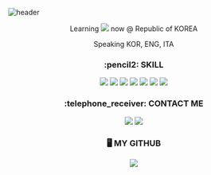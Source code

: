 ![header](https://capsule-render.vercel.app/api?type=waving&color=auto&height=150&section=header&text=JIYUN%20HAN%20(gioia)&fontSize=40)
<p align="center">Learning <img src="https://img.shields.io/badge/Django-092E20?style=flat-square&logo=Django&logoColor=white"/> now @ Republic of KOREA</p>
<p align="center">Speaking KOR, ENG, ITA</p>


<h3 align="center">:pencil2: SKILL </h3>
<div align="center"><img src="https://img.shields.io/badge/Python-3776AB?style=for-the-badge&logo=Python&logoColor=white"/> <img src="https://img.shields.io/badge/Django-092E20?style=for-the-badge&logo=Django&logoColor=white"/> <img src="https://img.shields.io/badge/Java-007396?style=for-the-badge&logo=Java&logoColor=white"/> <img src="https://img.shields.io/badge/MySQL-4479A1?style=for-the-badge&logo=MySQL&logoColor=white"/> <img src="https://img.shields.io/badge/HTML5-E34F26?style=for-the-badge&logo=HTML5&logoColor=white"/> <img src="https://img.shields.io/badge/CSS-1572B6?style=for-the-badge&logo=CSS3&logoColor=white"/> <img src="https://img.shields.io/badge/Javascript-F7DF1E?style=for-the-badge&logo=Javascript&logoColor=white"/></div>


<h3 align="center">:telephone_receiver: CONTACT ME </h3>
<div align="center"><a href="mailto:"arocozy@gmail.com"><img src="https://img.shields.io/badge/Gmail-EA4335?style=for-the-badge&logo=Gmail&logoColor=white"/></a> <a href="mailto:"arocozy@naver.com"><img src="https://img.shields.io/badge/Naver-03C75A?style=for-the-badge&logo=Naver&logoColor=white"/></a></div>


<h3 align="center">🖥 MY GITHUB </h3>
<div style="display" align="center">
  <img src="https://github-readme-stats.vercel.app/api?username=3gioia5&show_icons=true&theme=graywhite" />
</div>
